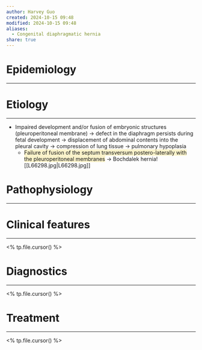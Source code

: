 ```yaml
---
author: Harvey Guo
created: 2024-10-15 09:48
modified: 2024-10-15 09:48
aliases:
  - Congenital diaphragmatic hernia
share: true
---
```

# Epidemiology
---


# Etiology
---
- Impaired development and/or fusion of embryonic structures (pleuroperitoneal membrane) → defect in the diaphragm persists during fetal development → displacement of abdominal contents into the pleural cavity → compression of lung tissue  → pulmonary hypoplasia
	- <span style="background:rgba(240, 200, 0, 0.2)">Failure of fusion of the septum transversum postero-laterally with the pleuroperitoneal membranes</span> → Bochdalek hernia![[L66298.jpg|L66298.jpg]]

# Pathophysiology
---


# Clinical features
---
<% tp.file.cursor() %>

# Diagnostics
---
<% tp.file.cursor() %>

# Treatment
---
<% tp.file.cursor() %>
